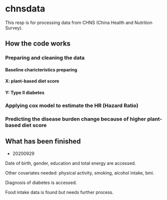 # chnsdata

This resp is for processing data from CHNS (China Health and Nutrition Survey). 

## How the code works
### Preparing and cleaning the data
#### Baseline charicteristics preparing
#### X: plant-based diet score
#### Y: Type II diabetes
### Applying cox model to estimate the HR (Hazard Ratio)
### Predicting the disease burden change because of higher plant-based diet score

## What has been finished

- 20200929 

Date of birth, gender, education and total energy are accessed.

Other covariates needed: physical activity, smoking, alcohol intake, bmi.

Diagnosis of diabetes is accessed.

Food intake data is found but needs further process.
